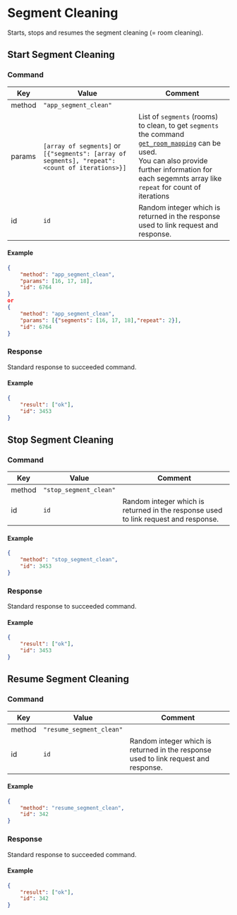 # Segment Cleaning

Starts, stops and resumes the segment cleaning (= room cleaning).

## Start Segment Cleaning

### Command

| Key    | Value                 | Comment                                                                                                               |
| ------ | --------------------- | --------------------------------------------------------------------------------------------------------------------- |
| method | `"app_segment_clean"` |                                                                                                                       |
| params | `[array of segments]` or<br> `[{"segments": [array of segments], "repeat": <count of iterations>}]` | List of `segments` (rooms) to clean, to get `segments` the command [`get_room_mapping`](room_mapping.md) can be used. <br> You can also provide further information for each segemnts array like `repeat` for count of iterations |
| id     | `id`                  | Random integer which is returned in the response used to link request and response.                                   |

#### Example

```json
{
    "method": "app_segment_clean",
    "params": [16, 17, 18],
    "id": 6764
}
or
{
    "method": "app_segment_clean",
    "params": [{"segments": [16, 17, 18],"repeat": 2}],
    "id": 6764
}
```

### Response

Standard response to succeeded command.

#### Example

```json
{
    "result": ["ok"],
    "id": 3453
}
```

## Stop Segment Cleaning

### Command

| Key    | Value                  | Comment                                                                             |
| ------ | ---------------------- | ----------------------------------------------------------------------------------- |
| method | `"stop_segment_clean"` |                                                                                     |
| id     | `id`                   | Random integer which is returned in the response used to link request and response. |

#### Example

```json
{
    "method": "stop_segment_clean",
    "id": 3453
}
```

### Response

Standard response to succeeded command.

#### Example

```json
{
    "result": ["ok"],
    "id": 3453
}
```

## Resume Segment Cleaning

### Command

| Key    | Value                    | Comment                                                                             |
| ------ | ------------------------ | ----------------------------------------------------------------------------------- |
| method | `"resume_segment_clean"` |                                                                                     |
| id     | `id`                     | Random integer which is returned in the response used to link request and response. |

#### Example

```json
{
    "method": "resume_segment_clean",
    "id": 342
}
```

### Response

Standard response to succeeded command.

#### Example

```json
{
    "result": ["ok"],
    "id": 342
}
```
